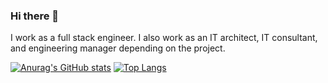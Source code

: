 ### Hi there 👋

I work as a full stack engineer.
I also work as an IT architect, IT consultant, and engineering manager depending on the project.

[![Anurag's GitHub stats](https://github-readme-stats.vercel.app/api?username=daisuke0724&count_private=true&show_icons=true&theme=tokyonight)](https://github.com/anuraghazra/github-readme-stats)
[![Top Langs](https://github-readme-stats.vercel.app/api/top-langs/?username=daisuke0724&theme=tokyonight)](https://github.com/anuraghazra/github-readme-stats)
